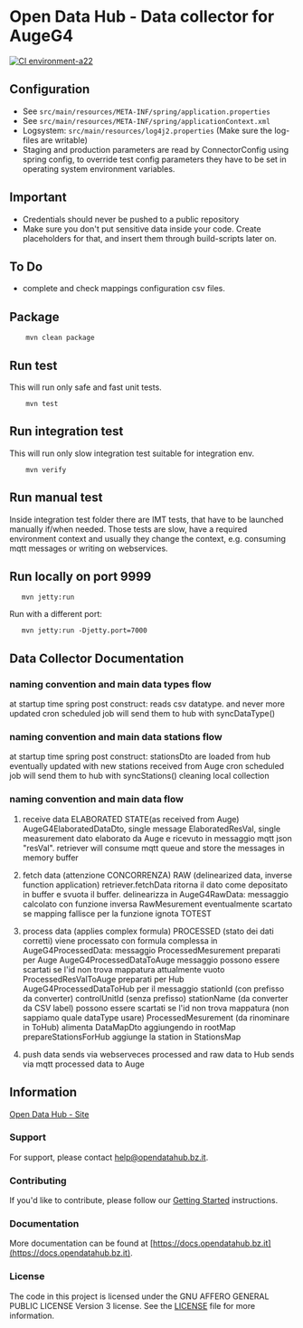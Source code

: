 # Open Data Hub - Data collector for AugeG4

[![CI environment-a22](https://github.com/noi-techpark/bdp-commons/actions/workflows/ci-environment-a22.yml/badge.svg)](https://github.com/noi-techpark/bdp-commons/actions/workflows/ci-environment-a22.yml)

## Configuration

  - See `src/main/resources/META-INF/spring/application.properties`
  - See `src/main/resources/META-INF/spring/applicationContext.xml`
  - Logsystem: `src/main/resources/log4j2.properties` (Make sure the log-files
    are writable)
  - Staging and production parameters are read by ConnectorConfig using spring
    config, to override test config parameters they have to be set in operating
    system environment variables.

## Important

  - Credentials should never be pushed to a public repository
  - Make sure you don't put sensitive data inside your code. Create placeholders
    for that, and insert them through build-scripts later on.

## To Do

  - complete and check mappings configuration csv files.

## Package

        mvn clean package

## Run test

This will run only safe and fast unit tests.

        mvn test

## Run integration test

This will run only slow integration test suitable for integration env.

        mvn verify

## Run manual test

Inside integration test folder there are IMT tests, that have to be launched
manually if/when needed. Those tests are slow, have a required environment
context and usually they change the context, e.g. consuming mqtt messages or
writing on webservices.

## Run locally on port 9999

       mvn jetty:run

Run with a different port:

       mvn jetty:run -Djetty.port=7000


## Data Collector Documentation


### naming convention and main data types flow

 at startup time  spring post construct:
   reads csv datatype.
    and never more updated
    cron scheduled job will send them to hub with syncDataType()


###  naming convention and main data stations flow

 at startup time  spring post construct:
    stationsDto are loaded from hub
    eventually updated with new stations received from Auge
    cron scheduled job will send them to hub with syncStations() cleaning local collection


### naming convention and main data flow

1. receive data
ELABORATED STATE(as received from Auge)
AugeG4ElaboratedDataDto, single message
    ElaboratedResVal, single measurement dato elaborato da Auge e ricevuto in messaggio mqtt json "resVal".
    retriever will consume mqtt queue and store the messages in memory buffer

2. fetch data (attenzione CONCORRENZA)
RAW (delinearized data, inverse function application)
    retriever.fetchData ritorna il dato come depositato in buffer e svuota il buffer.
    delinearizza in AugeG4RawData: messaggio calcolato con funzione inversa
            RawMesurement
            eventualmente scartato se mapping fallisce per la funzione ignota TOTEST

3. process data (applies complex formula)
PROCESSED (stato dei dati corretti)
    viene processato con formula complessa in AugeG4ProcessedData: messaggio
            ProcessedMesurement
    preparati per Auge
            AugeG4ProcessedDataToAuge messaggio
            possono essere scartati se l'id non trova mappatura
            attualmente vuoto
            ProcessedResValToAuge
    preparati per Hub
            AugeG4ProcessedDataToHub per il messaggio
                stationId  (con prefisso da converter)
                controlUnitId (senza prefisso)
                stationName (da converter da CSV label)
            possono essere scartati se l'id non trova mappatura (non sappiamo quale dataType usare)
            ProcessedMesurement (da rinominare in ToHub)
            alimenta DataMapDto aggiungendo in rootMap
            prepareStationsForHub
                aggiunge la station in StationsMap
4. push data
    sends via webserveces processed and raw data to Hub
    sends via mqtt processed data to Auge


## Information
[Open Data Hub - Site](https://opendatahub.bz.it/)

### Support

For support, please contact [help@opendatahub.bz.it](mailto:help@opendatahub.bz.it).

### Contributing

If you'd like to contribute, please follow our [Getting
Started](https://github.com/noi-techpark/odh-docs/wiki/Contributor-Guidelines:-Getting-started)
instructions.

### Documentation

More documentation can be found at
[https://docs.opendatahub.bz.it](https://docs.opendatahub.bz.it).


### License

The code in this project is licensed under the GNU AFFERO GENERAL PUBLIC LICENSE
Version 3 license. See the [LICENSE](../../LICENSE) file for more information.

